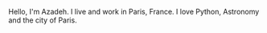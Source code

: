 Hello, I'm Azadeh. I live and work in Paris, France. I love Python, Astronomy and the city of Paris.

